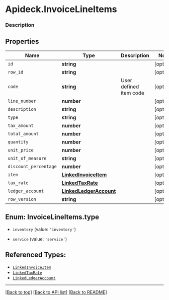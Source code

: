 # Apideck.InvoiceLineItems

### Description

## Properties
Name | Type | Description | Notes
------------ | ------------- | ------------- | -------------
`id` | **string** |  | [optional] 
`row_id` | **string** |  | [optional] 
`code` | **string** | User defined item code | [optional] 
`line_number` | **number** |  | [optional] 
`description` | **string** |  | [optional] 
`type` | **string** |  | [optional] 
`tax_amount` | **number** |  | [optional] 
`total_amount` | **number** |  | [optional] 
`quantity` | **number** |  | [optional] 
`unit_price` | **number** |  | [optional] 
`unit_of_measure` | **string** |  | [optional] 
`discount_percentage` | **number** |  | [optional] 
`item` | [**LinkedInvoiceItem**](LinkedInvoiceItem.md) |  | [optional] 
`tax_rate` | [**LinkedTaxRate**](LinkedTaxRate.md) |  | [optional] 
`ledger_account` | [**LinkedLedgerAccount**](LinkedLedgerAccount.md) |  | [optional] 
`row_version` | **string** |  | [optional] 





<a name="InvoiceLineItemsType"></a>
## Enum: InvoiceLineItems.type


* `inventory` (value: `'inventory'`)

* `service` (value: `'service'`)




## Referenced Types:












* [`LinkedInvoiceItem`](LinkedInvoiceItem.md)
* [`LinkedTaxRate`](LinkedTaxRate.md)
* [`LinkedLedgerAccount`](LinkedLedgerAccount.md)


---

[[Back to top]](#) [[Back to API list]](../../../../README.md#documentation-for-api-endpoints) [[Back to README]](../../../../README.md)


